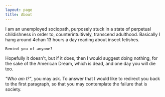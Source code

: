 ```yaml
---
layout: page
title: About
---
```


I am an unemployed sociopath, purposely stuck in a state of perpetual childishness in order to, counterintuitively, transcend adulthood. Basically I hang around 4chan 13 hours a day reading about insect fetishes.

<code>Remind you of anyone?</code>

Hopefully it doesn't, but if it does, then I would suggest doing nothing, for the sake of the American Dream, which is dead, and one day you will die too.

*"Who am I?"*, you may ask. To answer that I would like to redirect you back to the first paragraph, so that you may contemplate the failure that is society.
